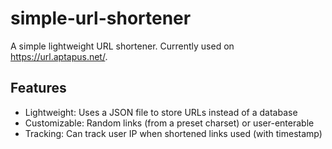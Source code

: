 # simple-url-shortener

A simple lightweight URL shortener. Currently used on https://url.aptapus.net/.

## Features
- Lightweight: Uses a JSON file to store URLs instead of a database
- Customizable: Random links (from a preset charset) or user-enterable
- Tracking: Can track user IP when shortened links used (with timestamp)
